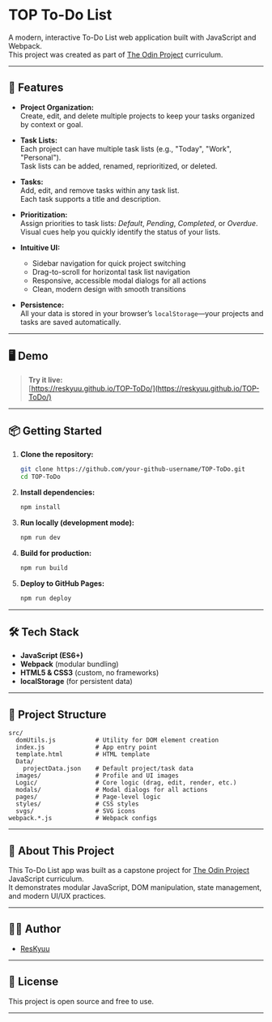# TOP To-Do List

A modern, interactive To-Do List web application built with JavaScript and Webpack.  
This project was created as part of [The Odin Project](https://www.theodinproject.com/) curriculum.

---

## 🚀 Features

- **Project Organization:**  
  Create, edit, and delete multiple projects to keep your tasks organized by context or goal.

- **Task Lists:**  
  Each project can have multiple task lists (e.g., "Today", "Work", "Personal").  
  Task lists can be added, renamed, reprioritized, or deleted.

- **Tasks:**  
  Add, edit, and remove tasks within any task list.  
  Each task supports a title and description.

- **Prioritization:**  
  Assign priorities to task lists: _Default_, _Pending_, _Completed_, or _Overdue_.  
  Visual cues help you quickly identify the status of your lists.

- **Intuitive UI:**  
  - Sidebar navigation for quick project switching  
  - Drag-to-scroll for horizontal task list navigation  
  - Responsive, accessible modal dialogs for all actions  
  - Clean, modern design with smooth transitions

- **Persistence:**  
  All your data is stored in your browser’s `localStorage`—your projects and tasks are saved automatically.

---

## 🖥️ Demo

> **Try it live:**  
> [https://reskyuu.github.io/TOP-ToDo/](https://reskyuu.github.io/TOP-ToDo/)

---

## 📦 Getting Started

1. **Clone the repository:**
   ```sh
   git clone https://github.com/your-github-username/TOP-ToDo.git
   cd TOP-ToDo
   ```

2. **Install dependencies:**
   ```sh
   npm install
   ```

3. **Run locally (development mode):**
   ```sh
   npm run dev
   ```

4. **Build for production:**
   ```sh
   npm run build
   ```

5. **Deploy to GitHub Pages:**
   ```sh
   npm run deploy
   ```

---

## 🛠️ Tech Stack

- **JavaScript (ES6+)**
- **Webpack** (modular bundling)
- **HTML5 & CSS3** (custom, no frameworks)
- **localStorage** (for persistent data)

---

## 📂 Project Structure

```
src/
  domUtils.js           # Utility for DOM element creation
  index.js              # App entry point
  template.html         # HTML template
  Data/
    projectData.json    # Default project/task data
  images/               # Profile and UI images
  Logic/                # Core logic (drag, edit, render, etc.)
  modals/               # Modal dialogs for all actions
  pages/                # Page-level logic
  styles/               # CSS styles
  svgs/                 # SVG icons
webpack.*.js            # Webpack configs
```

---

## 📝 About This Project

This To-Do List app was built as a capstone project for [The Odin Project](https://www.theodinproject.com/) JavaScript curriculum.  
It demonstrates modular JavaScript, DOM manipulation, state management, and modern UI/UX practices.

---

## 🙋‍♂️ Author

- [ResKyuu](https://github.com/ResKyuu)

---

## 📄 License

This project is open source and free to use.

---
